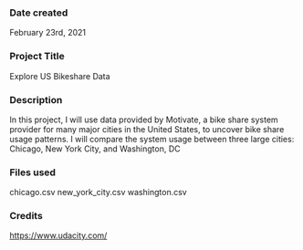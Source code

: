 ### Date created
February 23rd, 2021

### Project Title
Explore US Bikeshare Data

### Description
In this project, I will use data provided by Motivate, a bike share system provider for many major cities in the United States, to uncover bike share usage patterns. I will compare the system usage between three large cities: Chicago, New York City, and Washington, DC

### Files used
chicago.csv
new_york_city.csv
washington.csv

### Credits
https://www.udacity.com/

